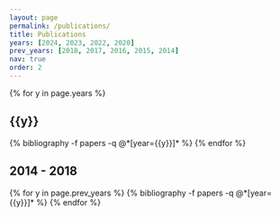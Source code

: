 ```yaml
---
layout: page
permalink: /publications/
title: Publications
years: [2024, 2023, 2022, 2020]
prev_years: [2018, 2017, 2016, 2015, 2014]
nav: true
order: 2
---
```


<div class="publications">

{% for y in page.years %}
  <h2 class="year">{{y}}</h2>
  {% bibliography -f papers -q @*[year={{y}}]* %}
{% endfor %}

<h2 class="year">2014 - 2018</h2>
{% for y in page.prev_years %}
  {% bibliography -f papers -q @*[year={{y}}]* %}
{% endfor %}

</div>
